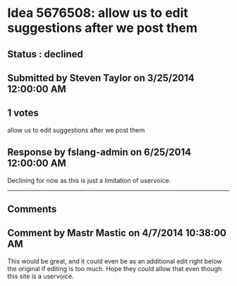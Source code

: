 # Idea 5676508: allow us to edit suggestions after we post them #

## Status : declined

## Submitted by Steven Taylor on 3/25/2014 12:00:00 AM

## 1 votes

allow us to edit suggestions after we post them



## Response by fslang-admin on 6/25/2014 12:00:00 AM

Declining for now as this is just a limitation of uservoice.

------------------------
## Comments


## Comment by Mastr Mastic on 4/7/2014 10:38:00 AM
This would be great, and it could even be as an additional edit right below the original if editing is too much.
Hope they could allow that even though this site is a uservoice.

